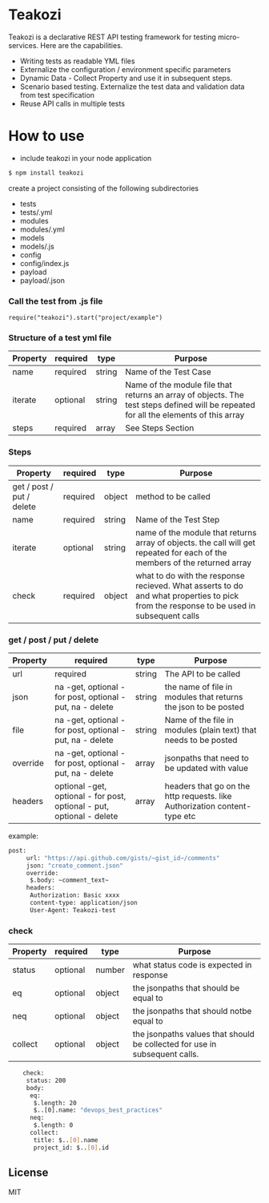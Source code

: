 # Teakozi

Teakozi is a declarative REST API testing framework for testing micro-services. Here are the capabilities.

  - Writing tests as readable YML files
  - Externalize the configuration / environment specific parameters
  - Dynamic Data - Collect Property and use it in subsequent steps.
  - Scenario based testing. Externalize the test data and validation data from test specification
  - Reuse API calls in multiple tests

# How to use

  - include teakozi in your node application

```sh
$ npm install teakozi
```

create a project consisting of the following subdirectories
  - tests
  - tests/<testname>.yml
  - modules
  - modules/<modulename>.yml
  - models
  - models/<modelxx>.js
  - config
  - config/index.js
  - payload
  - payload/<xxx>.json

### Call the test from .js file

```
require("teakozi").start("project/example")
```


### Structure of a test yml file

| Property |required| type | Purpose|
| - | - |-|-|
|name|required|string|Name of the Test Case |
|iterate|optional|string|Name of the module file that returns an array of objects. The test steps defined will be repeated for all the elements of this array |
|steps|required|array|See Steps Section|

### Steps
| Property |required| type | Purpose|
| - | - |-|-|
|get / post / put / delete|required|object|method to be called |
|name|required|string|Name of the Test Step |
|iterate|optional|string|name of the module that returns array of objects. the call will get repeated for each of the members of the returned array |
|check|required|object|what to do with the response recieved. What asserts to do and what properties to pick from the response to be used in subsequent calls|

### get / post / put / delete
| Property |required| type | Purpose|
| - | - |-|-|
|url|required|string|The API to be called |
|json|na -get, optional - for post, optional - put, na - delete |string|the name of file in modules that returns the json to be posted |
|file|na -get, optional - for post, optional - put, na - delete |string| Name of the file in modules (plain text) that needs to be posted |
|override|na -get, optional - for post, optional - put, na - delete |array|  jsonpaths that need to be updated with value |
|headers|optional -get, optional - for post, optional - put, optional - delete |array| headers that go on the http requests. like Authorization content-type etc |

example:
```sh
post:
     url: "https://api.github.com/gists/~gist_id~/comments"
     json: "create_comment.json"
     override:
      $.body: ~comment_text~
     headers:
      Authorization: Basic xxxx
      content-type: application/json
      User-Agent: Teakozi-test
```

### check
| Property |required| type | Purpose|
| - | - |-|-|
|status|optional|number|what status code is expected in response |
|eq|optional|object|the jsonpaths that should be equal to |
|neq|optional|object|the jsonpaths that should notbe equal to |
|collect|optional|object|the jsonpaths values that should be collected for use in subsequent calls. |

```sh
    check:
     status: 200
     body:
      eq:
       $.length: 20
       $..[0].name: "devops_best_practices"
      neq:
       $.length: 0
      collect:
       title: $..[0].name
       project_id: $..[0].id

```

License
----
MIT
